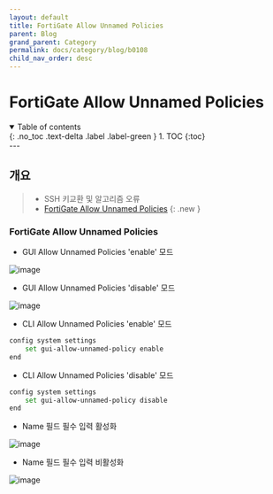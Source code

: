 ```yaml
---
layout: default
title: FortiGate Allow Unnamed Policies
parent: Blog
grand_parent: Category
permalink: docs/category/blog/b0108
child_nav_order: desc
---
```

# FortiGate Allow Unnamed Policies
<details open markdown="block">
  <summary>
    Table of contents
  </summary>
  {: .no_toc .text-delta .label .label-green }
1. TOC
{:toc}
</details>
---

## 개요

> - SSH 키교환 및 알고리즘 오류
> - [FortiGate Allow Unnamed Policies](https://docs.fortinet.com/document/fortigate/7.4.1/cli-reference/18620/config-system-settings)
{: .new }

### FortiGate Allow Unnamed Policies

- GUI Allow Unnamed Policies 'enable' 모드

![image](https://github.com/heaths2/heaths2.github.io/assets/36792594/1e0e39b0-7dff-4b9c-ad02-a44d84c00358)

- GUI Allow Unnamed Policies 'disable' 모드 

![image](https://github.com/heaths2/heaths2.github.io/assets/36792594/5a54b418-668c-4cd6-b4e8-ca328bf4b758)

- CLI Allow Unnamed Policies 'enable' 모드

```bash
config system settings
    set gui-allow-unnamed-policy enable 
end
```

- CLI Allow Unnamed Policies 'disable' 모드

```bash
config system settings
    set gui-allow-unnamed-policy disable 
end
```

- Name 필드 필수 입력 활성화

![image](https://github.com/heaths2/heaths2.github.io/assets/36792594/d595961f-260f-4ea9-a8c1-3aa0f64ec4ce)

- Name 필드 필수 입력 비활성화

![image](https://github.com/heaths2/heaths2.github.io/assets/36792594/4f0fd773-895d-4f0d-adef-a5547047a2b0)

